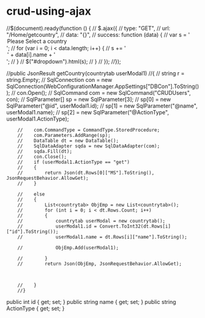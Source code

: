 # crud-using-ajax
//$(document).ready(function () {
//    $.ajax({
//        type: "GET",
//        url: "/Home/getcountry",
//        data: "{}",
//        success: function (data) {
//            var s = '<option value="-1">Please Select a country</option>';
//            for (var i = 0; i < data.length; i++) {
//                s += '<option value="' + data[i].id+ '">' + data[i].name + '</option>';
//            }
//            $("#dropdown").html(s);
//        }
//    });
//});  



//public JsonResult getCountry(countrytab userModal1)
        //{
        //    string r = string.Empty;
        //    SqlConnection con = new SqlConnection(WebConfigurationManager.AppSettings["DBCon"].ToString());
        //    con.Open();
        //    SqlCommand com = new SqlCommand("CRUDUsers", con);
        //    SqlParameter[] sp = new SqlParameter[3];
        //    sp[0] = new SqlParameter("@id", userModal1.id);
        //    sp[1] = new SqlParameter("@name", userModal1.name);
        //    sp[2] = new SqlParameter("@ActionType", userModal1.ActionType);


        //    com.CommandType = CommandType.StoredProcedure;
        //    com.Parameters.AddRange(sp);
        //    DataTable dt = new DataTable();
        //    SqlDataAdapter sqda = new SqlDataAdapter(com);
        //    sqda.Fill(dt);
        //    con.Close();
        //    if (userModal1.ActionType == "get")
        //    {
        //        return Json(dt.Rows[0]["MS"].ToString(), JsonRequestBehavior.AllowGet);
        //    }

        //    else
        //    {
        //        List<countrytab> ObjEmp = new List<countrytab>();
        //        for (int i = 0; i < dt.Rows.Count; i++)
        //        {
        //            countrytab userModal = new countrytab();
        //            userModal1.id = Convert.ToInt32(dt.Rows[i]["id"].ToString());
        //            userModal1.name = dt.Rows[i]["name"].ToString();

        //            ObjEmp.Add(userModal1);
                   
        //        }
        //        return Json(ObjEmp, JsonRequestBehavior.AllowGet);



        //    }
        //}

public int id { get; set; }
        public string name { get; set; }
        public string ActionType { get; set; }



